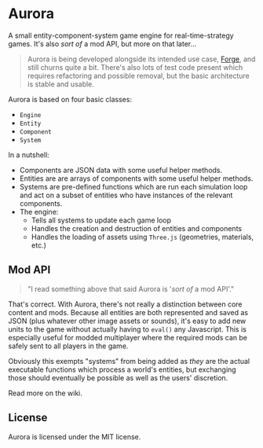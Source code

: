 # Aurora
A small entity-component-system game engine for real-time-strategy games. It's also _sort of_ a mod API, but more on that later...

> Aurora is being developed alongside its intended use case, [Forge](https://github.com/ianpaschal/forge), and still churns quite a bit. There's also lots of test code present which requires refactoring and possible removal, but the basic architecture is stable and usable.

Aurora is based on four basic classes:

- `Engine`
- `Entity`
- `Component`
- `System`

In a nutshell:

- Components are JSON data with some useful helper methods.
- Entities are are arrays of components with some useful helper methods.
- Systems are pre-defined functions which are run each simulation loop and act on a subset of entities who have instances of the relevant components.
- The engine:
	- Tells all systems to update each game loop
	- Handles the creation and destruction of entities and components
	- Handles the loading of assets using `Three.js` (geometries, materials, etc.)

## Mod API
> "I read something above that said Aurora is '_sort of_ a mod API'."

That's correct. With Aurora, there's not really a distinction between core content and mods. Because all entities are both represented and saved as JSON (plus whatever other image assets or sounds), it's easy to add new units to the game without actually having to `eval()` any Javascript. This is especially useful for modded multiplayer where the required mods can be safely sent to all players in the game.

Obviously this exempts "systems" from being added as _they_ are the actual executable functions which process a world's entities, but exchanging those should eventually be possible as well as the users' discretion.

Read more on the wiki.

## License
Aurora is licensed under the MIT license.
